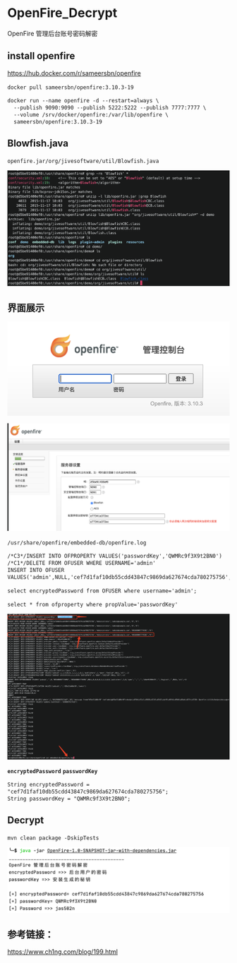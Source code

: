 # OpenFire_Decrypt
OpenFire 管理后台账号密码解密


## install openfire
https://hub.docker.com/r/sameersbn/openfire

`docker pull sameersbn/openfire:3.10.3-19`

```
docker run --name openfire -d --restart=always \
  --publish 9090:9090 --publish 5222:5222 --publish 7777:7777 \
  --volume /srv/docker/openfire:/var/lib/openfire \
  sameersbn/openfire:3.10.3-19
```

## Blowfish.java


`openfire.jar/org/jivesoftware/util/Blowfish.java`

![](./images/Blowfish.png)


## 界面展示

![](./images/logo.png)

![](./images/install.png)

`/usr/share/openfire/embedded-db/openfire.log`

```
/*C3*/INSERT INTO OFPROPERTY VALUES('passwordKey','QWMRc9f3X9t2BN0')
/*C1*/DELETE FROM OFUSER WHERE USERNAME='admin'
INSERT INTO OFUSER VALUES('admin',NULL,'cef7d1faf10db55cdd43847c9869da627674cda780275756','Administrator','admin@example.com','0','0')
```

`select encryptedPassword from OFUSER where username='admin';`

`select * from ofproperty where propValue='passwordKey' `

![](./images/password.png)


**`encryptedPassword`**  **`passwordKey`**
```
String encryptedPassword = "cef7d1faf10db55cdd43847c9869da627674cda780275756";
String passwordKey = "QWMRc9f3X9t2BN0";
```

## Decrypt

`mvn clean package -DskipTests`

![](./images/decrypt.png)



## 参考链接：

https://www.ch1ng.com/blog/199.html
